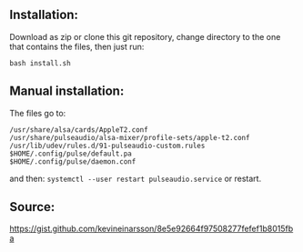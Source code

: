 ## Installation:
Download as zip or clone this git repository, change directory to the one that contains the files, then just run:

`
bash install.sh
`

## Manual installation:
The files go to:
```
/usr/share/alsa/cards/AppleT2.conf
/usr/share/pulseaudio/alsa-mixer/profile-sets/apple-t2.conf
/usr/lib/udev/rules.d/91-pulseaudio-custom.rules
$HOME/.config/pulse/default.pa
$HOME/.config/pulse/daemon.conf
```
and then: `systemctl --user restart pulseaudio.service`
or restart.

## Source:
https://gist.github.com/kevineinarsson/8e5e92664f97508277fefef1b8015fba
